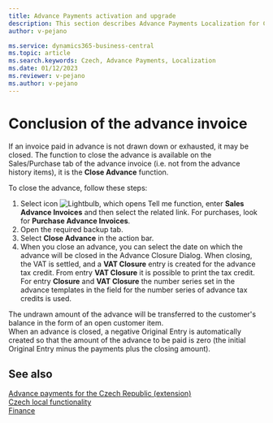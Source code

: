 ```yaml
---
title: Advance Payments activation and upgrade
description: This section describes Advance Payments Localization for Czech extension functionality.
author: v-pejano

ms.service: dynamics365-business-central
ms.topic: article
ms.search.keywords: Czech, Advance Payments, Localization
ms.date: 01/12/2023
ms.reviewer: v-pejano
ms.author: v-pejano
---
```


# Conclusion of the advance invoice  

If an invoice paid in advance is not drawn down or exhausted, it may be closed. The function to close the advance is available on the Sales/Purchase tab of the advance invoice (i.e. not from the advance history items), it is the **Close Advance** function.

To close the advance, follow these steps:

1. Select icon ![Lightbulb, which opens Tell me function](../../media/ui-search/search_small.png "Tell me, what you want to do"), enter **Sales Advance Invoices** and then select the related link. For purchases, look for **Purchase Advance Invoices**.
2. Open the required backup tab.
3. Select **Close Advance** in the action bar.
4. When you close an advance, you can select the date on which the advance will be closed in the Advance Closure Dialog. When closing, the VAT is settled, and a **VAT Closure** entry is created for the advance tax credit. From entry **VAT Closure** it is possible to print the tax credit. For entry **Closure** and **VAT Closure** the number series set in the advance templates in the field for the number series of advance tax credits is used.

The undrawn amount of the advance will be transferred to the customer's balance in the form of an open customer item.  
When an advance is closed, a negative Original Entry is automatically created so that the amount of the advance to be paid is zero (the initial Original Entry minus the payments plus the closing amount).

## See also

[Advance payments for the Czech Republic (extension)](ui-extensions-advance-payments-localization-cz.md)  
[Czech local functionality](czech-local-functionality.md)  
[Finance](../../finance.md)
